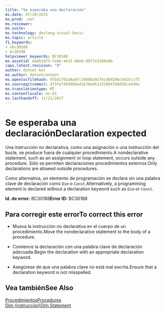 ```yaml
---
title: "Se esperaba una declaración"
ms.date: 07/20/2015
ms.prod: .net
ms.reviewer: 
ms.suite: 
ms.technology: devlang-visual-basic
ms.topic: article
f1_keywords:
- vbc30188
- bc30188
helpviewer_keywords: BC30188
ms.assetid: da6b1df3-fe6b-4415-88e6-0977e5189e0b
caps.latest.revision: "9"
author: dotnet-bot
ms.author: dotnetcontent
ms.openlocfilehash: 97bd1701a8a07c39d08a9276cdb929bc9425c1f5
ms.sourcegitcommit: 4f3fef493080a43e70e951223894768d36ce430a
ms.translationtype: MT
ms.contentlocale: es-ES
ms.lasthandoff: 11/21/2017
---
```

# <a name="declaration-expected"></a><span data-ttu-id="5827c-102">Se esperaba una declaración</span><span class="sxs-lookup"><span data-stu-id="5827c-102">Declaration expected</span></span>
<span data-ttu-id="5827c-103">Una instrucción no declarativa, como una asignación o una instrucción del bucle, se produce fuera de cualquier procedimiento.</span><span class="sxs-lookup"><span data-stu-id="5827c-103">A nondeclarative statement, such as an assignment or loop statement, occurs outside any procedure.</span></span> <span data-ttu-id="5827c-104">Sólo se permiten declaraciones procedimientos externos.</span><span class="sxs-lookup"><span data-stu-id="5827c-104">Only declarations are allowed outside procedures.</span></span>  
  
 <span data-ttu-id="5827c-105">Como alternativa, un elemento de programación se declara sin una palabra clave de declaración como `Dim` o `Const`.</span><span class="sxs-lookup"><span data-stu-id="5827c-105">Alternatively, a programming element is declared without a declaration keyword such as `Dim` or `Const`.</span></span>  
  
 <span data-ttu-id="5827c-106">**Id. de error:** BC30188</span><span class="sxs-lookup"><span data-stu-id="5827c-106">**Error ID:** BC30188</span></span>  
  
## <a name="to-correct-this-error"></a><span data-ttu-id="5827c-107">Para corregir este error</span><span class="sxs-lookup"><span data-stu-id="5827c-107">To correct this error</span></span>  
  
-   <span data-ttu-id="5827c-108">Mueva la instrucción no declarativa en el cuerpo de un procedimiento.</span><span class="sxs-lookup"><span data-stu-id="5827c-108">Move the nondeclarative statement to the body of a procedure.</span></span>  
  
-   <span data-ttu-id="5827c-109">Comience la declaración con una palabra clave de declaración adecuada.</span><span class="sxs-lookup"><span data-stu-id="5827c-109">Begin the declaration with an appropriate declaration keyword.</span></span>  
  
-   <span data-ttu-id="5827c-110">Asegúrese de que una palabra clave no está mal escrita.</span><span class="sxs-lookup"><span data-stu-id="5827c-110">Ensure that a declaration keyword is not misspelled.</span></span>  
  
## <a name="see-also"></a><span data-ttu-id="5827c-111">Vea también</span><span class="sxs-lookup"><span data-stu-id="5827c-111">See Also</span></span>  
 [<span data-ttu-id="5827c-112">Procedimientos</span><span class="sxs-lookup"><span data-stu-id="5827c-112">Procedures</span></span>](../../../visual-basic/programming-guide/language-features/procedures/index.md)  
 [<span data-ttu-id="5827c-113">Dim (instrucción)</span><span class="sxs-lookup"><span data-stu-id="5827c-113">Dim Statement</span></span>](../../../visual-basic/language-reference/statements/dim-statement.md)
